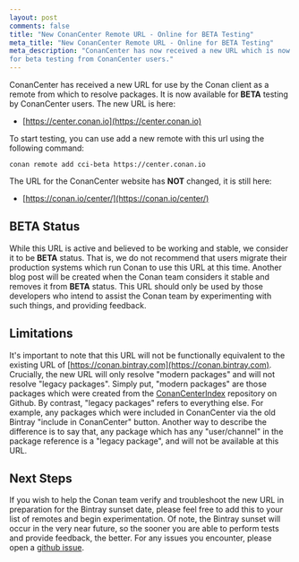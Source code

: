 ```yaml
---
layout: post 
comments: false 
title: "New ConanCenter Remote URL - Online for BETA Testing" 
meta_title: "New ConanCenter Remote URL - Online for BETA Testing"
meta_description: "ConanCenter has now received a new URL which is now available
for beta testing from ConanCenter users."
---
```


ConanCenter has received a new URL for use by the Conan client as a remote from
which to resolve packages. It is now available for **BETA** testing by
ConanCenter users. The new URL is here:

* [https://center.conan.io](https://center.conan.io)

To start testing, you can use add a new remote with this url using the following command:

    conan remote add cci-beta https://center.conan.io

The URL for the ConanCenter website has **NOT** changed, it is still here:

* [https://conan.io/center/](https://conan.io/center/)

## BETA Status

While this URL is active and believed to be working and stable, we consider it
to be **BETA** status. That is, we do not recommend that users migrate their
production systems which run Conan to use this URL at this time. Another blog
post will be created when the Conan team considers it stable and removes it from
**BETA** status. This URL should only be used by those developers who intend to
assist the Conan team by experimenting with such things, and providing feedback.

## Limitations

It's important to note that this URL will not be functionally equivalent to the
existing URL of [https://conan.bintray.com](https://conan.bintray.com).
Crucially, the new URL will only resolve "modern packages" and will not resolve
"legacy packages". Simply put, "modern packages" are those packages which were
created from the
[ConanCenterIndex](https://github.com/conan-io/conan-center-index) repository on
Github. By contrast, "legacy packages" refers to everything else. For example,
any packages which were included in ConanCenter via the old Bintray "include in
ConanCenter" button. Another way to describe the difference is to say that, any
package which has any "user/channel" in the package reference is a "legacy
package", and will not be available at this URL.

## Next Steps

If you wish to help the Conan team verify and troubleshoot the new URL in
preparation for the Bintray sunset date, please feel free to add this to your
list of remotes and begin experimentation. Of note, the Bintray sunset will
occur in the very near future, so the sooner you are able to perform tests and
provide feedback, the better. For any issues you encounter, please open a
[github issue](https://github.com/conan-io/conan/issues).
